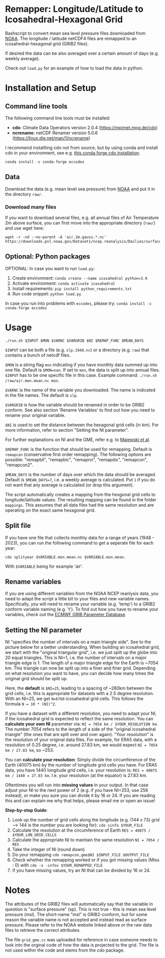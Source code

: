 # Remapper: Longitude/Latitude to Icosahedral-Hexagonal Grid

Bashscript to convert mean sea level pressure files downloaded from [NOAA](https://psl.noaa.gov/data/gridded/data.ncep.reanalysis.html).
The longitude / latitude netCDF4 files are remapped to an icosahedral-hexagonal grid (GRIB2 files).

If desired the data can be also averaged over a certain amount of days (e.g. weekly average).

Check out `load.py` for an example of how to load the data in python.

# Installation and Setup
## Command line tools

The following command line tools must be installed:

- **cdo**: Climate Data Operators version 2.0.4 (https://mpimet.mpg.de/cdo)
- **ncrename**: netCDF Renamer version 5.0.6 (https://linux.die.net/man/1/ncrename)

I recommend installting cdo not from source, but by using conda and install cdo in your environment, see e.g. [this conda forge cdo installation](https://anaconda.org/conda-forge/cdo).

`conda install -c conda-forge eccodes`

## Data
Download the data (e.g. mean level sea pressure) from [NOAA](https://psl.noaa.gov/data/gridded/data.ncep.reanalysis.html) and put it in the directory `raw/`.

### Download many files
If you want to download several files, e.g. all annual files of Air Temperature 2m above surface, you can first move into the appropriate directory (`raw/`) and use wget here:

```
wget -r -nd --no-parent -A 'air.2m.gauss.*.nc' https://downloads.psl.noaa.gov/Datasets/ncep.reanalysis/Dailies/surface_gauss/
```

## Optional: Python packages
OPTIONAL: In case you want to run `load.py`:

1. Create environment: `conda create --name icosahedral python=3.9`
2. Activate environment: `conda activate icosahedral`
3. Install requirements: `pip install python_requirements.txt`
4. Run code snippet: `python load.py`

In case you run into problems with `eccodes`, please try:
`conda install -c conda-forge eccodes`


# Usage

```
./run.sh $INPUT $MON $VARNC $VARGRIB $NI $REMAP_FUNC $MEAN_DAYS
```

`$INPUT` can be both a file (e.g. `slp.1948.nc`) or a directory (e.g. `raw`) that contains a bunch of netcdf files.

`$MON` is a string flag `mon` indicating if you have monthly data summed up into one file. Default is `$MON=nan`. If set to `mon`, the data is split up into annual files. `$INPUT` has to be one specific file in this case. Example command: `./run.sh /raw/air.mon.mean.nc mon`.

`$VARNC` is the name of the variable you downloaded. The name is indicated in the file names. The default is `slp`.

`$VARGRIB` is how the variable should be renamed in order to be GRIB2 conform. See also section 'Rename Variables' to find out how you need to rename your original variable.

`$NI` is used to set the distance between the hexagonal grid cells (in km). For more information, refer to section "Setting the NI parameter". 


For further explanations on NI and the GME, refer e.g. to [Majewski et al](https://www.ecmwf.int/sites/default/files/elibrary/2000/10942-global-icosahedral-hexagonal-grid-point-model-gme-operational-version-and-high-resolution.pdf).

`$REMAP_FUNC` is the function that should be used for remapping. Default is `remapcon` (conservative first order remapping). The following options are possible: "remapbil", "remapbic", "remapnn", "remapdis", "remapcon", "remapcon2".

`$MEAN_DAYS` is the number of days over which the data should be averaged. Default is `$MEAN_DAYS=7`, i.e. a weekly average is calculated. Put `1` if you do not want that any average is calculated (or drop this argument).



The script automatically creates a mapping from the hexgonal grid cells to longitude/latitude values. The resulting mapping can be found in the folder `mappings`. This assumes that all data files had the same resolution and are operating on the exact same hexagonal grid.

## Split file
If you have one file that collects monthly data for a range of years (1948 - 2023), you can run the following command to get a seperate file for each year:

```
cdo splityear $VARIABLE.mon.mean.nc $VARIABLE.mon.mean.
```
With `$VARIABLE` being for example 'air'.

## Rename variables
If you are using different variables from the NOAA NCEP reanlysis data, you need to adapt the script a little bit to your files and new variable names. Specifically, you will need to rename your variable (e.g. 'temp') to a GRIB2 conform variable naming (e.g. 't'). To find out how you have to rename your variables, check out the [ECMWF GRIB Parameter Database](https://codes.ecmwf.int/grib/param-db/).


## Setting the NI parameter

NI "specifies the number of intervals on a main triangle side". See to the picture below for a better understanding. When building an icosahedral grid, we start with the "original triangular grid", i.e. we just split up the globe into 20 equal triangles. This is NI=1, i.e. the number of intervals on a major triangle edge is 1. The length of a major triangle edge for the Earth is ~7054 km. This triangle can now be split up into a finer and finer grid. Depending on what resolution you want to have, you can decide how many times the original grid should be split up.


Here, the **default** is `$NI=25`, leading to a spacing of ~280km between the grid cells, i.e. this is appropriate for datasets with a 2.5 degree resolution. With an NI=25, we get `N=6760` icosahedral grid cells. This follows the formula `N = 10 * (NI)^2`. 


If you have a dataset with a different resolution, you need to adapt your NI, if the icosahedral grid is expected to reflect the same resolution. You can **calculate your own NI** parameter via: `NI = 7054 km / $YOUR_RESOLUTION km`. The number 7054 refers to the length of a side of the "original icosahedral triangle" (the ones that are split over and over again). "Your resolution" is the resolution of your original data files. For example, for ERA5 data, with a resolution of 0.25 degree, i.e. around 27.83 km, we would expect `NI = 7054 km / 27.83 km`, so ~253.


You can **calculate your resolution**: Simply divide the circumference of the Earth (40075 km) by the number of longitude grid cells you have. For ERA5 data, you have 1440 longitude grid cells, i.e. your resolution is: `RES = 40075 km / 1440 = 27.83 km`. I.e. your resolution (at the equator) is 27.83 km.


Oftentimes you will run into **missing values** in your output. In that case adjust your NI to the next power of 2 (e.g. if you have NI=253, use 256 instead), or make you sure you can divide it by 16 or 24. If you are reading this and can explain me why that helps, please email me or open an issue!


**Step-by-step Guide**:
1. Look up the number of grid cells along the longitude (e.g. (144 x 73) grid --> 144 is the number you are looking for):
``cdo sinfo $YOUR_FILE``
2. Calculate the resolution at the circumference of Earth
``RES = 40075 / $YOUR_LON_GRID_CELLS``
3. Calculate the appropriate NI to maintain the same resolution
``NI = 7054 / RES``
4. Take the integer of NI (round down)
5. Do your remapping 
``cdo remapcon,gme$NI $INPUT_FILE $OUTPUT_FILE``
6. Check whether the remapping worked or if you got missing values (Miss : 0) with
``cdo -s -infov $YOUR_REMAPPED_FILE``
7. If you have missing values, try an NI that can be divided by 16 or 24.



# Notes
The attributes of the GRIB2 files will automatically say that the variable in question is "surface pressure" (sp). This is not true - this is mean sea level pressure (msl). The short-name "msl" is GRIB2-conform, but for some reason the variable name is not accepted and instead read as surface pressure. Please refer to the NOAA website linked above or the raw data files to retrieve the correct attributes.

The file `grid_gme.cc` was uploaded for reference in case someone needs to look into the orginal code of how the data is projected to the grid. The file is not used within the code and stems from the cdo package.

